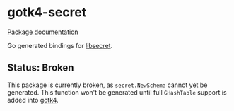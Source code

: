 # gotk4-secret

[Package documentation](https://pkg.go.dev/github.com/diamondburned/gotk4-secret/pkg/secret)

Go generated bindings for [libsecret][secret].

[secret]: https://developer.gnome.org/libsecret/0.20/

## Status: Broken

This package is currently broken, as `secret.NewSchema` cannot yet be generated.
This function won't be generated until full `GHashTable` support is added into
[gotk4][gotk4].

[gotk4]: https://github.com/diamondburned/gotk4
